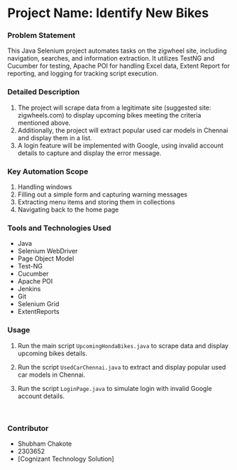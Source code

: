 # Project Name: Identify New Bikes
 
### Problem Statement

 
This Java Selenium project automates tasks on the zigwheel site, including navigation, searches, and information extraction. It utilizes TestNG and Cucumber for testing, Apache POI for handling Excel data, Extent Report for reporting, and logging for tracking script execution.
 
### Detailed Description
1. The project will scrape data from a legitimate site (suggested site: zigwheels.com) to display upcoming bikes meeting the criteria mentioned above.
2. Additionally, the project will extract popular used car models in Chennai and display them in a list.
3. A login feature will be implemented with Google, using invalid account details to capture and display the error message.
 
### Key Automation Scope
1. Handling windows 
2. Filling out a simple form and capturing warning messages
3. Extracting menu items and  storing them in collections
4. Navigating back to the home page
 
### Tools and Technologies Used
- Java
- Selenium WebDriver
- Page Object Model
- Test-NG
- Cucumber
- Apache POI
- Jenkins
- Git
- Selenium Grid
- ExtentReports 
 
 
### Usage
1. Run the main script `UpcomingHondaBikes.java` to scrape data and display upcoming bikes details.
2. Run the script `UsedCarChennai.java` to extract and display popular used car models in Chennai.
3. Run the script `LoginPage.java` to simulate login with invalid Google account details.
 
	 

 
### Contributor
- Shubham Chakote
- 2303652
- [Cognizant Technology Solution] 